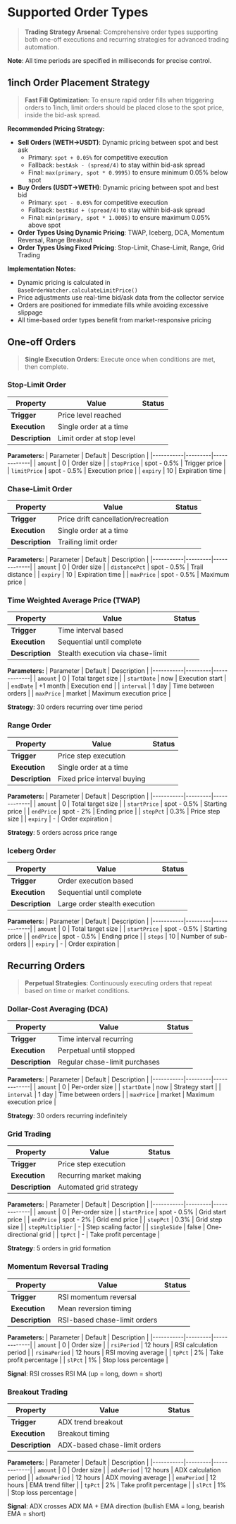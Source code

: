 # Supported Order Types

> **Trading Strategy Arsenal**: Comprehensive order types supporting both one-off executions and recurring strategies for advanced trading automation.

**Note**: All time periods are specified in milliseconds for precise control.

## 1inch Order Placement Strategy

> **Fast Fill Optimization**: To ensure rapid order fills when triggering orders to 1inch, limit orders should be placed close to the spot price, inside the bid-ask spread.

**Recommended Pricing Strategy:**

- **Sell Orders (WETH→USDT)**: Dynamic pricing between spot and best ask
  - Primary: `spot + 0.05%` for competitive execution
  - Fallback: `bestAsk - (spread/4)` to stay within bid-ask spread
  - Final: `max(primary, spot * 0.9995)` to ensure minimum 0.05% below spot
- **Buy Orders (USDT→WETH)**: Dynamic pricing between spot and best bid
  - Primary: `spot - 0.05%` for competitive execution
  - Fallback: `bestBid + (spread/4)` to stay within bid-ask spread
  - Final: `min(primary, spot * 1.0005)` to ensure maximum 0.05% above spot
- **Order Types Using Dynamic Pricing**: TWAP, Iceberg, DCA, Momentum Reversal, Range Breakout
- **Order Types Using Fixed Pricing**: Stop-Limit, Chase-Limit, Range, Grid Trading

**Implementation Notes:**

- Dynamic pricing is calculated in `BaseOrderWatcher.calculateLimitPrice()`
- Price adjustments use real-time bid/ask data from the collector service
- Orders are positioned for immediate fills while avoiding excessive slippage
- All time-based order types benefit from market-responsive pricing

## One-off Orders

> **Single Execution Orders**: Execute once when conditions are met, then complete.

### Stop-Limit Order

| Property        | Value                     | Status |
| --------------- | ------------------------- | ------ |
| **Trigger**     | Price level reached       |        |
| **Execution**   | Single order at a time    |        |
| **Description** | Limit order at stop level |        |

**Parameters:**
| Parameter | Default | Description |
|-----------|---------|-------------|
| `amount` | 0 | Order size |
| `stopPrice` | spot - 0.5% | Trigger price |
| `limitPrice` | spot - 0.5% | Execution price |
| `expiry` | 10 | Expiration time |

### Chase-Limit Order

| Property        | Value                               | Status |
| --------------- | ----------------------------------- | ------ |
| **Trigger**     | Price drift cancellation/recreation |        |
| **Execution**   | Single order at a time              |        |
| **Description** | Trailing limit order                |        |

**Parameters:**
| Parameter | Default | Description |
|-----------|---------|-------------|
| `amount` | 0 | Order size |
| `distancePct` | spot - 0.5% | Trail distance |
| `expiry` | 10 | Expiration time |
| `maxPrice` | spot - 0.5% | Maximum price |

### Time Weighted Average Price (TWAP)

| Property        | Value                             | Status |
| --------------- | --------------------------------- | ------ |
| **Trigger**     | Time interval based               |        |
| **Execution**   | Sequential until complete         |        |
| **Description** | Stealth execution via chase-limit |        |

**Parameters:**
| Parameter | Default | Description |
|-----------|---------|-------------|
| `amount` | 0 | Total target size |
| `startDate` | now | Execution start |
| `endDate` | +1 month | Execution end |
| `interval` | 1 day | Time between orders |
| `maxPrice` | market | Maximum execution price |

**Strategy**: 30 orders recurring over time period

### Range Order

| Property        | Value                       | Status |
| --------------- | --------------------------- | ------ |
| **Trigger**     | Price step execution        |        |
| **Execution**   | Single order at a time      |        |
| **Description** | Fixed price interval buying |        |

**Parameters:**
| Parameter | Default | Description |
|-----------|---------|-------------|
| `amount` | 0 | Total target size |
| `startPrice` | spot - 0.5% | Starting price |
| `endPrice` | spot - 2% | Ending price |
| `stepPct` | 0.3% | Price step size |
| `expiry` | - | Order expiration |

**Strategy**: 5 orders across price range

### Iceberg Order

| Property        | Value                         | Status |
| --------------- | ----------------------------- | ------ |
| **Trigger**     | Order execution based         |        |
| **Execution**   | Sequential until complete     |        |
| **Description** | Large order stealth execution |        |

**Parameters:**
| Parameter | Default | Description |
|-----------|---------|-------------|
| `amount` | 0 | Total target size |
| `startPrice` | spot - 0.5% | Starting price |
| `endPrice` | spot - 0.5% | Ending price |
| `steps` | 10 | Number of sub-orders |
| `expiry` | - | Order expiration |

## Recurring Orders

> **Perpetual Strategies**: Continuously executing orders that repeat based on time or market conditions.

### Dollar-Cost Averaging (DCA)

| Property        | Value                         | Status |
| --------------- | ----------------------------- | ------ |
| **Trigger**     | Time interval recurring       |        |
| **Execution**   | Perpetual until stopped       |        |
| **Description** | Regular chase-limit purchases |        |

**Parameters:**
| Parameter | Default | Description |
|-----------|---------|-------------|
| `amount` | 0 | Per-order size |
| `startDate` | now | Strategy start |
| `interval` | 1 day | Time between orders |
| `maxPrice` | market | Maximum execution price |

**Strategy**: 30 orders recurring indefinitely

### Grid Trading

| Property        | Value                   | Status |
| --------------- | ----------------------- | ------ |
| **Trigger**     | Price step execution    |        |
| **Execution**   | Recurring market making |        |
| **Description** | Automated grid strategy |        |

**Parameters:**
| Parameter | Default | Description |
|-----------|---------|-------------|
| `amount` | 0 | Per-order size |
| `startPrice` | spot - 0.5% | Grid start price |
| `endPrice` | spot - 2% | Grid end price |
| `stepPct` | 0.3% | Grid step size |
| `stepMultiplier` | - | Step scaling factor |
| `singleSide` | false | One-directional grid |
| `tpPct` | - | Take profit percentage |

**Strategy**: 5 orders in grid formation

### Momentum Reversal Trading

| Property        | Value                        | Status |
| --------------- | ---------------------------- | ------ |
| **Trigger**     | RSI momentum reversal        |        |
| **Execution**   | Mean reversion timing        |        |
| **Description** | RSI-based chase-limit orders |        |

**Parameters:**
| Parameter | Default | Description |
|-----------|---------|-------------|
| `amount` | 0 | Order size |
| `rsiPeriod` | 12 hours | RSI calculation period |
| `rsimaPeriod` | 12 hours | RSI moving average |
| `tpPct` | 2% | Take profit percentage |
| `slPct` | 1% | Stop loss percentage |

**Signal**: RSI crosses RSI MA (up = long, down = short)

### Breakout Trading

| Property        | Value                        | Status |
| --------------- | ---------------------------- | ------ |
| **Trigger**     | ADX trend breakout           |        |
| **Execution**   | Breakout timing              |        |
| **Description** | ADX-based chase-limit orders |        |

**Parameters:**
| Parameter | Default | Description |
|-----------|---------|-------------|
| `amount` | 0 | Order size |
| `adxPeriod` | 12 hours | ADX calculation period |
| `adxmaPeriod` | 12 hours | ADX moving average |
| `emaPeriod` | 12 hours | EMA trend filter |
| `tpPct` | 2% | Take profit percentage |
| `slPct` | 1% | Stop loss percentage |

**Signal**: ADX crosses ADX MA + EMA direction (bullish EMA = long, bearish EMA = short)
